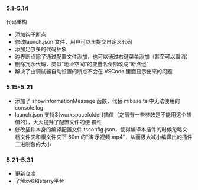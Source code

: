 ### 5.1-5.14
代码重构
  - 添加钩子断点
  - 修改launch.json 文件，用户可以里提交自定义代码
  - 添加足够多的代码抽象
  - 边界断点除了通过配置文件添加，也可以通过右键菜单添加（甚至可以取消）
  - 删除冗余代码，类似"地址空间"的变量名全部改成“断点组”
  - 解决了由调试器自动设置的断点不会在 VSCode 里面显示出来的问题

### 5.15-5.21
  - 添加了 showInformationMessage 函数，代替 mibase.ts 中无法使用的 console.log
  - launch.json 支持${workspacefolder}插值（之前有一些参数是不能用这个插值的），大大提升了配置文件的便
  携性
  - 修改插件本身的编译配置文件 tsconfig.json，使得编译本插件的时候忽略文档文件夹和根文件夹下 60m 的“演
  示视频.mp4”，从而极大减小编译出的插件二进制包的大小

### 5.21-5.31
  - 更新仓库
  - 了解xv6和starry平台
